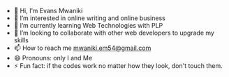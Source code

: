 - 👋 Hi, I’m Evans Mwaniki
- 👀 I’m interested in online writing and online business
- 🌱 I’m currently learning Web Technologies with PLP 
- 💞️ I’m looking to collaborate with other web developers to upgrade my skills
- 📫 How to reach me mwaniki.em54@gmail.com
- 😄 Pronouns: only I and Me
- ⚡ Fun fact: if the codes work no matter how they look, don't touch them.

<!---
Mwanikievans/Mwanikievans is a ✨ special ✨ repository because its `README.md` (this file) appears on your GitHub profile.
You can click the Preview link to take a look at your changes.
--->
